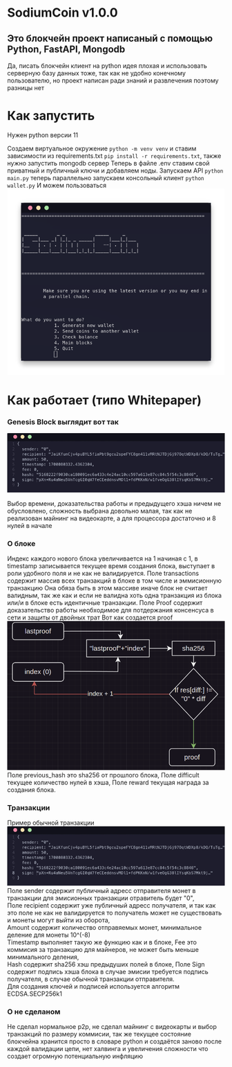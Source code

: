 # SodiumCoin v1.0.0

## Это блокчейн проект написаный c помощью Python, FastAPI, Mongodb
Да, писать блокчейн клиент на python идея плохая и использовать серверную базу данных тоже, так как не удобно конечному
пользователю, но проект написан ради знаний и развлечения поэтому разницы нет 

# Как запустить
Нужен python версии 11

Создаем виртуальное окружение `python -m venv venv` и ставим зависимости из requirements.txt `pip install -r requirements.txt`, также нужно запустить mongodb сервер
Теперь в файле .env ставим свой приватный и публичный ключи и добавляем ноды.
Запускаем API `python main.py` теперь параллельно запускаем консольный клиент `python wallet.py`
И можем пользоваться
![img.png](img/ui.png)

# Как работает (типо Whitepaper)

### Genesis Block выглядит вот так
![img.png](img/img.png)

Выбор времени, доказательства работы и предыдущего хэша ничем не обусловлено, сложность выбрана довольно малая, так как
не реализован майнинг на видеокарте, а для процессора достаточно и 8 нулей в начале

### О блоке

Индекс каждого нового блока увеличивается на 1 начиная с 1, в timestamp записывается текущее время создания блока, выступает
в роли удобного поля и не как не валидируется. Поле transactions содержит массив всех транзакций в блоке в том числе и эммисионную транзакцию
Она обяза быть в этом массиве иначе блок не считает валидным, так же как и если не валидна хоть одна транзакция из блока или/и в блоке есть идентичные транзакции.
Поле Proof содержит доказательство работы необходимое для потдержания консенсуса в сети и защиты от двойных трат
Вот как создается proof
![img_1.png](img/img_1.png)  
Поле previous_hash это sha256 от прошлого блока,
Поле difficult текущее количество нулей в хэша,
Поле reward текущая награда за создания блока.

### Транзакции
Пример обычной транзакции
![img.png](img/img.png)  
Поле sender содержит публичный адресс отправителя монет в транзакции для эмисионных транзакции отравитель будет "0",  
Поле recipient содержит уже публичный адресс получателя, и так как это поле не как не валидируется то получатель может не существовать и монеты могут выйти из оборота,  
Amount содержит количество отправяемых монет, минимальное деление для монеты 10^(-8)  
Timestamp выполняет такую же функцию как и в блоке, Fee это коммисия за транзакцию для майнеров, не может быть меньше минимального деления,  
Hash содержит sha256 хэш предыдуших полей в блоке, Поле Sign содержит подпись хэша блока в случае эмисии требуется подпись получателя, в случае обычной транзакции отправителя.  
Для создания ключей и подписей используется алгоритм ECDSA.SECP256k1


### О не сделаном
Не сделал нормальное p2p, не сделал майнинг с видеокарты и выбор транзакций по размеру коммисии, так же текущее состояние  
блокчейна хранится просто в словаре python и создаётся заново после каждой валидации цепи, нет халвинга и увеличения сложности что создает огромную потенциальную инфляцию

